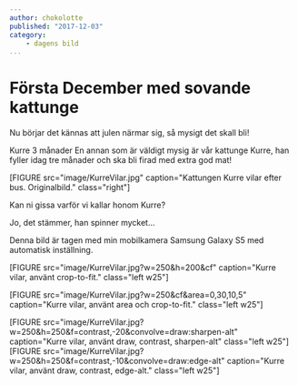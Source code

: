 ```yaml
---
author: chokolotte
published: "2017-12-03"
category:
    - dagens bild
...
```


Första December med sovande kattunge
==================================

Nu börjar det kännas att julen närmar sig, så mysigt det skall bli!

Kurre 3 månader
En annan som är väldigt mysig är vår kattunge Kurre, han fyller idag tre månader och ska bli firad med extra god mat!

[FIGURE src="image/KurreVilar.jpg" caption="Kattungen Kurre vilar efter bus. Originalbild." class="right"]

Kan ni gissa varför vi kallar honom Kurre?

<!--more-->

Jo, det stämmer, han spinner mycket...


Denna bild är tagen med min mobilkamera Samsung Galaxy S5 med automatisk inställning.

[FIGURE src="image/KurreVilar.jpg?w=250&h=200&cf" caption="Kurre vilar, använt crop-to-fit." class="left w25"]

[FIGURE src="image/KurreVilar.jpg?w=250&cf&area=0,30,10,5" caption="Kurre vilar, använt area och crop-to-fit." class="left w25"]

[FIGURE src="image/KurreVilar.jpg?w=250&h=250&f=contrast,-20&convolve=draw:sharpen-alt" caption="Kurre vilar, använt draw, contrast, sharpen-alt" class="left w25"]
[FIGURE src="image/KurreVilar.jpg?w=250&h=250&f=contrast,-10&convolve=draw:edge-alt" caption="Kurre vilar, använt draw, contrast, edge-alt." class="left w25"]
